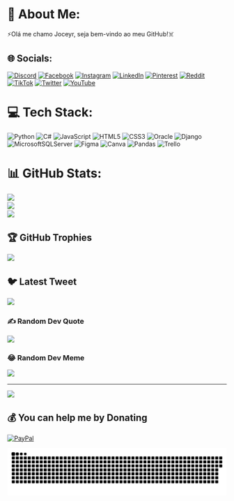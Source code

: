 # 💫 About Me:
⚡Olá me chamo Joceyr, seja bem-vindo ao meu GitHub!:skull_and_crossbones:


## 🌐 Socials:
[![Discord](https://img.shields.io/badge/Discord-%237289DA.svg?logo=discord&logoColor=white)](https://discord.gg/https://discord.com/channels/@martins.joceyr#0054) [![Facebook](https://img.shields.io/badge/Facebook-%231877F2.svg?logo=Facebook&logoColor=white)](https://facebook.com/https://www.facebook.com/martins.joceyr) [![Instagram](https://img.shields.io/badge/Instagram-%23E4405F.svg?logo=Instagram&logoColor=white)](https://instagram.com/https://www.instagram.com/martins.joceyr) [![LinkedIn](https://img.shields.io/badge/LinkedIn-%230077B5.svg?logo=linkedin&logoColor=white)](https://linkedin.com/in/https://www.linkedin.com/in/joceyr-gomes-martins/) [![Pinterest](https://img.shields.io/badge/Pinterest-%23E60023.svg?logo=Pinterest&logoColor=white)](https://pinterest.com/https://br.pinterest.com/martins_joceyr/) [![Reddit](https://img.shields.io/badge/Reddit-%23FF4500.svg?logo=Reddit&logoColor=white)](https://reddit.com/user/https://www.reddit.com/user/joeymartins) [![TikTok](https://img.shields.io/badge/TikTok-%23000000.svg?logo=TikTok&logoColor=white)](https://tiktok.com/@https://www.tiktok.com/@joceyrmartins) [![Twitter](https://img.shields.io/badge/Twitter-%231DA1F2.svg?logo=Twitter&logoColor=white)](https://twitter.com/https://twitter.com/martins_joceyr) [![YouTube](https://img.shields.io/badge/YouTube-%23FF0000.svg?logo=YouTube&logoColor=white)](https://youtube.com/@https://www.youtube.com/@ManinhoMartins) 

# 💻 Tech Stack:
![Python](https://img.shields.io/badge/python-3670A0?style=plastic&logo=python&logoColor=ffdd54) ![C#](https://img.shields.io/badge/c%23-%23239120.svg?style=plastic&logo=c-sharp&logoColor=white) ![JavaScript](https://img.shields.io/badge/javascript-%23323330.svg?style=plastic&logo=javascript&logoColor=%23F7DF1E) ![HTML5](https://img.shields.io/badge/html5-%23E34F26.svg?style=plastic&logo=html5&logoColor=white) ![CSS3](https://img.shields.io/badge/css3-%231572B6.svg?style=plastic&logo=css3&logoColor=white) ![Oracle](https://img.shields.io/badge/Oracle-F80000?style=plastic&logo=oracle&logoColor=white) ![Django](https://img.shields.io/badge/django-%23092E20.svg?style=plastic&logo=django&logoColor=white) ![MicrosoftSQLServer](https://img.shields.io/badge/Microsoft%20SQL%20Sever-CC2927?style=plastic&logo=microsoft%20sql%20server&logoColor=white) 	![Figma](https://img.shields.io/badge/figma-%23F24E1E.svg?style=plastic&logo=figma&logoColor=white) ![Canva](https://img.shields.io/badge/Canva-%2300C4CC.svg?style=plastic&logo=Canva&logoColor=white) ![Pandas](https://img.shields.io/badge/pandas-%23150458.svg?style=plastic&logo=pandas&logoColor=white) ![Trello](https://img.shields.io/badge/Trello-%23026AA7.svg?style=plastic&logo=Trello&logoColor=white)
# 📊 GitHub Stats:
![](https://github-readme-stats.vercel.app/api?username=joeymartins00&theme=vision-friendly-dark&hide_border=false&include_all_commits=true&count_private=true)<br/>
![](https://github-readme-streak-stats.herokuapp.com/?user=joeymartins00&theme=vision-friendly-dark&hide_border=false)<br/>
![](https://github-readme-stats.vercel.app/api/top-langs/?username=joeymartins00&theme=vision-friendly-dark&hide_border=false&include_all_commits=true&count_private=true&layout=compact)

## 🏆 GitHub Trophies
![](https://github-profile-trophy.vercel.app/?username=joeymartins00&theme=discord&no-frame=false&no-bg=true&margin-w=4)

## 🐦 Latest Tweet
[![](https://gtce.itsvg.in/api?username=https://twitter.com/martins_joceyr)](https://github.com/VishwaGauravIn/github-twitter-card-embed)

### ✍️ Random Dev Quote
![](https://quotes-github-readme.vercel.app/api?type=vetical&theme=radical)

### 😂 Random Dev Meme
<img src="https://random-memer.herokuapp.com/" width="512px"/>

---
[![](https://visitcount.itsvg.in/api?id=joeymartins00&icon=2&color=11)](https://visitcount.itsvg.in)

  ## 💰 You can help me by Donating
  [![PayPal](https://img.shields.io/badge/PayPal-00457C?style=for-the-badge&logo=paypal&logoColor=white)](https://paypal.me/Joceyr) 

  
<!-- Proudly created with GPRM ( https://gprm.itsvg.in ) -->
 
  ![Snake animation](https://github.com/joeymartins00/joeymartins00/blob/output/github-contribution-grid-snake.svg)
